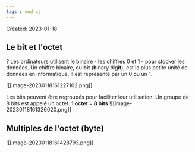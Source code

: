 ```yaml
---
tags : mod cs
---
```

Created: 2023-01-18

## Le bit et l'octet
? 
Les ordinateurs utilisent le binaire - les chiffres 0 et 1 - pour stocker les données.
Un chiffre binaire, ou **bit** (**b**inary dig**it**), est la plus petite unité de données en informatique. Il est représenté par un 0 ou un 1.

![[image-20230118161227102.png]]

Les bits peuvent être regroupés pour faciliter leur utilisation.
Un groupe de 8 bits est appelé un octet.
**1 octet = 8 bits** 
![[image-20230118161326020.png]]

## Multiples de l'octet (byte)
![[image-20230118161428793.png]]

